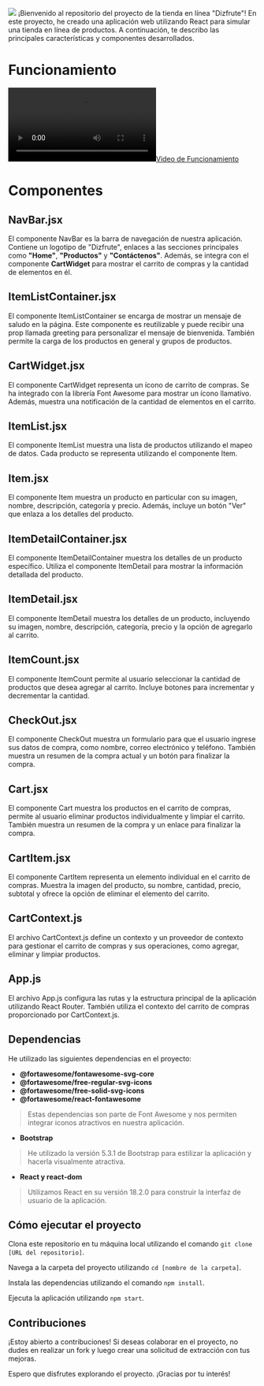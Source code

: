 [![](https://raw.githubusercontent.com/DanielSgPz/React-Dizfrute/main/src/assets/img/logos/LOGO-DIZFRUTE.png)]()
¡Bienvenido al repositorio del proyecto de la tienda en línea "Dizfrute"! En este proyecto, he creado una aplicación web utilizando React para simular una tienda en línea de productos. A continuación, te describo las principales características y componentes desarrollados.

# Funcionamiento
[![Video de Funcionamiento](funcionamiento.webm)](funcionamiento.gif)
</video>

# Componentes

## NavBar.jsx
El componente NavBar es la barra de navegación de nuestra aplicación. Contiene un logotipo de "Dizfrute", enlaces a las secciones principales como **"Home"**, **"Productos"** y **"Contáctenos"**. Además, se integra con el componente **CartWidget** para mostrar el carrito de compras y la cantidad de elementos en él.

## ItemListContainer.jsx
El componente ItemListContainer se encarga de mostrar un mensaje de saludo en la página. Este componente es reutilizable y puede recibir una prop llamada greeting para personalizar el mensaje de bienvenida. También permite la carga de los productos en general y grupos de productos.

## CartWidget.jsx
El componente CartWidget representa un ícono de carrito de compras. Se ha integrado con la librería Font Awesome para mostrar un ícono llamativo. Además, muestra una notificación de la cantidad de elementos en el carrito.

## ItemList.jsx
El componente ItemList muestra una lista de productos utilizando el mapeo de datos. Cada producto se representa utilizando el componente Item.

## Item.jsx
El componente Item muestra un producto en particular con su imagen, nombre, descripción, categoría y precio. Además, incluye un botón "Ver" que enlaza a los detalles del producto.

## ItemDetailContainer.jsx
El componente ItemDetailContainer muestra los detalles de un producto específico. Utiliza el componente ItemDetail para mostrar la información detallada del producto.

## ItemDetail.jsx
El componente ItemDetail muestra los detalles de un producto, incluyendo su imagen, nombre, descripción, categoría, precio y la opción de agregarlo al carrito.

## ItemCount.jsx
El componente ItemCount permite al usuario seleccionar la cantidad de productos que desea agregar al carrito. Incluye botones para incrementar y decrementar la cantidad.

## CheckOut.jsx
El componente CheckOut muestra un formulario para que el usuario ingrese sus datos de compra, como nombre, correo electrónico y teléfono. También muestra un resumen de la compra actual y un botón para finalizar la compra.

## Cart.jsx
El componente Cart muestra los productos en el carrito de compras, permite al usuario eliminar productos individualmente y limpiar el carrito. También muestra un resumen de la compra y un enlace para finalizar la compra.

## CartItem.jsx
El componente CartItem representa un elemento individual en el carrito de compras. Muestra la imagen del producto, su nombre, cantidad, precio, subtotal y ofrece la opción de eliminar el elemento del carrito.

## CartContext.js
El archivo CartContext.js define un contexto y un proveedor de contexto para gestionar el carrito de compras y sus operaciones, como agregar, eliminar y limpiar productos.

## App.js
El archivo App.js configura las rutas y la estructura principal de la aplicación utilizando React Router. También utiliza el contexto del carrito de compras proporcionado por CartContext.js.

## Dependencias
He utilizado las siguientes dependencias en el proyecto:

- **@fortawesome/fontawesome-svg-core**
- **@fortawesome/free-regular-svg-icons**
- **@fortawesome/free-solid-svg-icons**
- **@fortawesome/react-fontawesome**

> Estas dependencias son parte de Font Awesome y nos permiten integrar iconos atractivos en nuestra aplicación.

- **Bootstrap**
> He utilizado la versión 5.3.1 de Bootstrap para estilizar la aplicación y hacerla visualmente atractiva.

- **React y react-dom**
> Utilizamos React en su versión 18.2.0 para construir la interfaz de usuario de la aplicación.

## Cómo ejecutar el proyecto
Clona este repositorio en tu máquina local utilizando el comando `git clone [URL del repositorio]`.

Navega a la carpeta del proyecto utilizando `cd [nombre de la carpeta]`.

Instala las dependencias utilizando el comando `npm install`.

Ejecuta la aplicación utilizando `npm start`.

## Contribuciones
¡Estoy abierto a contribuciones! Si deseas colaborar en el proyecto, no dudes en realizar un fork y luego crear una solicitud de extracción con tus mejoras.

Espero que disfrutes explorando el proyecto. ¡Gracias por tu interés!

